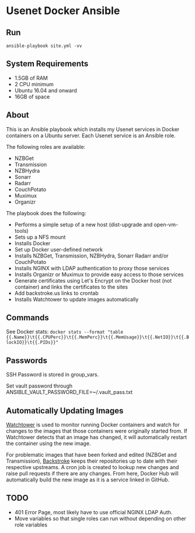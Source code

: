 # Usenet Docker Ansible

## Run

`ansible-playbook site.yml -vv`

## System Requirements

-   1.5GB of RAM
-   2 CPU minimum
-   Ubuntu 16.04 and onward
-   16GB of space

## About

This is an Ansible playbook which installs my Usenet services in Docker containers on a Ubuntu server. Each Usenet service is an Ansible role.

The following roles are available:

-   NZBGet
-   Transmission
-   NZBHydra
-   Sonarr
-   Radarr
-   CouchPotato
-   Muximux
-   Organizr

The playbook does the following:

-   Performs a simple setup of a new host (dist-upgrade and open-vm-tools)
-   Sets up a NFS mount
-   Installs Docker
-   Set up Docker user-defined network
-   Installs NZBGet, Transmission, NZBHydra, Sonarr Radarr and/or CouchPotato
-   Installs NGINX with LDAP authentication to proxy those services
-   Installs Organizr or Muximux to provide easy access to those services
-   Generate certificates using Let's Encrypt on the Docker host (not container) and links the certificates to the sites
-   Add backstroke.us links to crontab
-   Installs Watchtower to update images automatically

## Commands

See Docker stats: `docker stats --format "table {{.Name}}\t{{.CPUPerc}}\t{{.MemPerc}}\t{{.MemUsage}}\t{{.NetIO}}\t{{.BlockIO}}\t{{.PIDs}}"`

## Passwords

SSH Password is stored in group_vars.

Set vault password through ANSIBLE_VAULT_PASSWORD_FILE=~/.vault_pass.txt

## Automatically Updating Images

[Watchtower](https://hub.docker.com/r/v2tec/watchtower/) is used to monitor running Docker containers and watch for changes to the images that those containers were originally started from. If Watchtower detects that an image has changed, it will automatically restart the container using the new image.

For problematic images that have been forked and edited (NZBGet and Transmission), [Backstroke](https://backstroke.us) keeps their repositories up to date with their respective upstreams. A cron job is created to lookup new changes and raise pull requests if there are any changes. From here, Docker Hub will automatically build the new image as it is a service linked in GitHub.

## TODO

-   401 Error Page, most likely have to use official NGINX LDAP Auth.
-   Move variables so that single roles can run without depending on other role variables 
